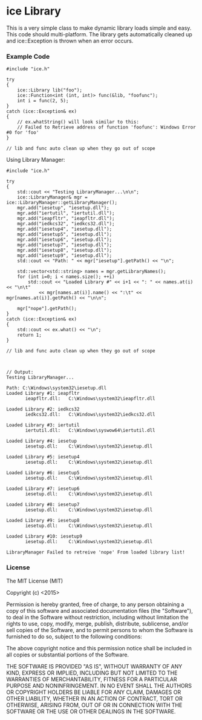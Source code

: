 # ice Library
This is a very simple class to make dynamic library loads simple and easy. This code should multi-platform. The library gets automatically cleaned up and ice::Exception is thrown when an error occurs.

### Example Code
```
#include "ice.h"

try
{
    ice::Library lib("foo");
    ice::Function<int (int, int)> func(&lib, "foofunc");
    int i = func(2, 5);
}
catch (ice::Exception& ex)
{
    // ex.whatString() will look similar to this:
    // Failed to Retrieve address of function 'foofunc': Windows Error #0 for 'foo'
}

// lib and func auto clean up when they go out of scope

```

Using Library Manager:

```
#include "ice.h"

try
{
    std::cout << "Testing LibraryManager...\n\n";
    ice::LibraryManager& mgr = ice::LibraryManager::getLibraryManager();
    mgr.add("iesetup", "iesetup.dll");
    mgr.add("iertutil", "iertutil.dll");
    mgr.add("ieapfltr", "ieapfltr.dll");
    mgr.add("iedkcs32", "iedkcs32.dll");
    mgr.add("iesetup4", "iesetup.dll");
    mgr.add("iesetup5", "iesetup.dll");
    mgr.add("iesetup6", "iesetup.dll");
    mgr.add("iesetup7", "iesetup.dll");
    mgr.add("iesetup8", "iesetup.dll");
    mgr.add("iesetup9", "iesetup.dll");
    std::cout << "Path: " << mgr["iesetup"].getPath() << "\n";
    
    std::vector<std::string> names = mgr.getLibraryNames();
    for (int i=0; i < names.size(); ++i)
        std::cout << "Loaded Library #" << i+1 << ": " << names.at(i) << "\n\t"
            << mgr[names.at(i)].name() << ":\t" << mgr[names.at(i)].getPath() << "\n\n";
            
    mgr["nope"].getPath();
}
catch (ice::Exception& ex)
{
    std::cout << ex.what() << "\n";
    return 1;
}

// lib and func auto clean up when they go out of scope



// Output:
Testing LibraryManager...

Path: C:\Windows\system32\iesetup.dll
Loaded Library #1: ieapfltr
       ieapfltr.dll:   C:\Windows\system32\ieapfltr.dll

Loaded Library #2: iedkcs32
       iedkcs32.dll:   C:\Windows\system32\iedkcs32.dll

Loaded Library #3: iertutil
       iertutil.dll:   C:\Windows\syswow64\iertutil.dll

Loaded Library #4: iesetup
       iesetup.dll:    C:\Windows\system32\iesetup.dll

Loaded Library #5: iesetup4
       iesetup.dll:    C:\Windows\system32\iesetup.dll

Loaded Library #6: iesetup5
       iesetup.dll:    C:\Windows\system32\iesetup.dll

Loaded Library #7: iesetup6
       iesetup.dll:    C:\Windows\system32\iesetup.dll

Loaded Library #8: iesetup7
       iesetup.dll:    C:\Windows\system32\iesetup.dll

Loaded Library #9: iesetup8
       iesetup.dll:    C:\Windows\system32\iesetup.dll

Loaded Library #10: iesetup9
       iesetup.dll:    C:\Windows\system32\iesetup.dll

LibraryManager Failed to retreive 'nope' From loaded library list!

```

### License
The MIT License (MIT)

Copyright (c) <2015> <David Rebbe>

Permission is hereby granted, free of charge, to any person obtaining a copy
of this software and associated documentation files (the "Software"), to deal
in the Software without restriction, including without limitation the rights
to use, copy, modify, merge, publish, distribute, sublicense, and/or sell
copies of the Software, and to permit persons to whom the Software is
furnished to do so, subject to the following conditions:

The above copyright notice and this permission notice shall be included in
all copies or substantial portions of the Software.

THE SOFTWARE IS PROVIDED "AS IS", WITHOUT WARRANTY OF ANY KIND, EXPRESS OR
IMPLIED, INCLUDING BUT NOT LIMITED TO THE WARRANTIES OF MERCHANTABILITY,
FITNESS FOR A PARTICULAR PURPOSE AND NONINFRINGEMENT. IN NO EVENT SHALL THE
AUTHORS OR COPYRIGHT HOLDERS BE LIABLE FOR ANY CLAIM, DAMAGES OR OTHER
LIABILITY, WHETHER IN AN ACTION OF CONTRACT, TORT OR OTHERWISE, ARISING FROM,
OUT OF OR IN CONNECTION WITH THE SOFTWARE OR THE USE OR OTHER DEALINGS IN
THE SOFTWARE.
